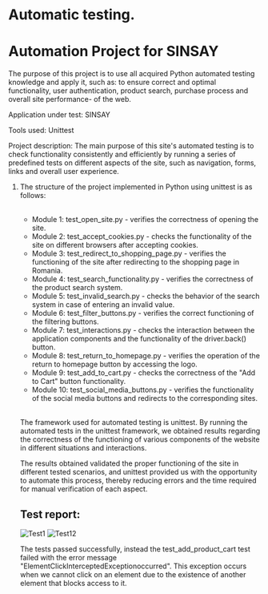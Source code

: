 Automatic testing.
==============================================================================================================================

<h1>Automation Project for SINSAY</h1>

The purpose of this project is to use all acquired Python automated testing knowledge and apply it, such as: to ensure correct and optimal functionality, user authentication, product search, purchase process and overall site performance- of the web.

Application under test: SINSAY

Tools used: Unittest

Project description: The main purpose of this site's automated testing is to check functionality consistently and efficiently by running a series of predefined tests on different aspects of the site, such as navigation, forms, links and overall user experience.

<ol>
<li>The structure of the project implemented in Python using unittest is as follows: </li>
<br>

<ul>
  <li> Module 1: test_open_site.py - verifies the correctness of opening the site. </li>
  <li> Module 2: test_accept_cookies.py - checks the functionality of the site on different browsers after accepting cookies. </li>
  <li> Module 3: test_redirect_to_shopping_page.py - verifies the functioning of the site after redirecting to the shopping page in Romania. </li>
  <li> Module 4: test_search_functionality.py - verifies the correctness of the product search system. </li>
  <li> Module 5: test_invalid_search.py - checks the behavior of the search system in case of entering an invalid value. </li>
  <li> Module 6: test_filter_buttons.py - verifies the correct functioning of the filtering buttons. </li>
  <li> Module 7: test_interactions.py - checks the interaction between the application components and the functionality of the driver.back() button. </li>
  <li> Module 8: test_return_to_homepage.py - verifies the operation of the return to homepage button by accessing the logo. </li>
  <li> Module 9: test_add_to_cart.py - checks the correctness of the "Add to Cart" button functionality.</li>
  <li> Module 10: test_social_media_buttons.py - verifies the functionality of the social media buttons and redirects to the corresponding sites.</li>
</ul><br>

  
The framework used for automated testing is unittest. By running the automated tests in the unittest framework, we obtained results regarding the correctness of the functioning of various components of the website in different situations and interactions.


The results obtained validated the proper functioning of the site in different tested scenarios, and unittest provided us with the opportunity to automate this process, thereby reducing errors and the time required for manual verification of each aspect.


Test report:
--------------------------------

![Test1](https://github.com/AndreiMihaiC/Unittest/assets/120325527/fda7aabc-3830-4705-a001-773a65c029d6)
![Test12](https://github.com/AndreiMihaiC/Unittest/assets/120325527/2783bcac-dab5-4f0e-98c1-d4e7f7288d0c)

The tests passed successfully, instead the test_add_product_cart test failed with the error message "ElementClickInterceptedExceptionoccurred". This exception occurs when we cannot click on an element due to the existence of another element that blocks access to it.


